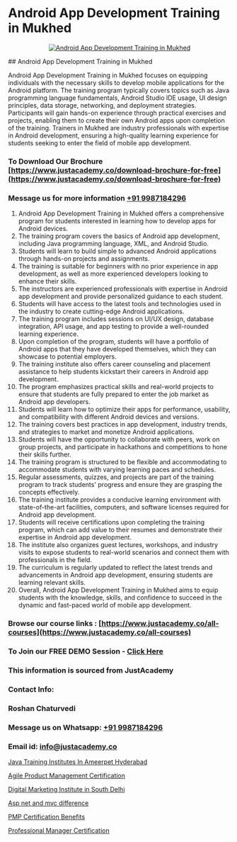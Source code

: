 # Android App Development Training in Mukhed

<p align="center">
  <a href="https://justacademy.co/course-detail/android-app-development">
    <img src="https://justacademy.co/storage2/course_image/1676635923_course_image.webp" alt="Android App Development Training in Mukhed">
  </a>
</p>
## Android App Development Training in Mukhed

Android App Development Training in Mukhed focuses on equipping individuals with the necessary skills to develop mobile applications for the Android platform. The training program typically covers topics such as Java programming language fundamentals, Android Studio IDE usage, UI design principles, data storage, networking, and deployment strategies. Participants will gain hands-on experience through practical exercises and projects, enabling them to create their own Android apps upon completion of the training. Trainers in Mukhed are industry professionals with expertise in Android development, ensuring a high-quality learning experience for students seeking to enter the field of mobile app development.
### To Download Our Brochure [https://www.justacademy.co/download-brochure-for-free](https://www.justacademy.co/download-brochure-for-free)
### Message us for more information [+91 9987184296](https://api.whatsapp.com/send?phone=919987184296)
1) Android App Development Training in Mukhed offers a comprehensive program for students interested in learning how to develop apps for Android devices. 
2) The training program covers the basics of Android app development, including Java programming language, XML, and Android Studio. 
3) Students will learn to build simple to advanced Android applications through hands-on projects and assignments. 
4) The training is suitable for beginners with no prior experience in app development, as well as more experienced developers looking to enhance their skills. 
5) The instructors are experienced professionals with expertise in Android app development and provide personalized guidance to each student. 
6) Students will have access to the latest tools and technologies used in the industry to create cutting-edge Android applications. 
7) The training program includes sessions on UI/UX design, database integration, API usage, and app testing to provide a well-rounded learning experience. 
8) Upon completion of the program, students will have a portfolio of Android apps that they have developed themselves, which they can showcase to potential employers. 
9) The training institute also offers career counseling and placement assistance to help students kickstart their careers in Android app development. 
10) The program emphasizes practical skills and real-world projects to ensure that students are fully prepared to enter the job market as Android app developers. 
11) Students will learn how to optimize their apps for performance, usability, and compatibility with different Android devices and versions. 
12) The training covers best practices in app development, industry trends, and strategies to market and monetize Android applications. 
13) Students will have the opportunity to collaborate with peers, work on group projects, and participate in hackathons and competitions to hone their skills further. 
14) The training program is structured to be flexible and accommodating to accommodate students with varying learning paces and schedules. 
15) Regular assessments, quizzes, and projects are part of the training program to track students' progress and ensure they are grasping the concepts effectively. 
16) The training institute provides a conducive learning environment with state-of-the-art facilities, computers, and software licenses required for Android app development. 
17) Students will receive certifications upon completing the training program, which can add value to their resumes and demonstrate their expertise in Android app development. 
18) The institute also organizes guest lectures, workshops, and industry visits to expose students to real-world scenarios and connect them with professionals in the field. 
19) The curriculum is regularly updated to reflect the latest trends and advancements in Android app development, ensuring students are learning relevant skills. 
20) Overall, Android App Development Training in Mukhed aims to equip students with the knowledge, skills, and confidence to succeed in the dynamic and fast-paced world of mobile app development.

### Browse our course links : [https://www.justacademy.co/all-courses](https://www.justacademy.co/all-courses) 
### To Join our FREE DEMO Session - [Click Here](https://www.justacademy.co/register-for-course-demo)


### This information is sourced from JustAcademy
### Contact Info:
### Roshan Chaturvedi
### Message us on Whatsapp: [+91 9987184296](https://api.whatsapp.com/send?phone=919987184296)
### Email id: [info@justacademy.co](mailto:info@justacademy.co)
                
[Java Training Institutes In Ameerpet Hyderabad](https://www.linkedin.com/pulse/java-training-institutes-ameerpet-hyderabad-justacademy-chennai-1wrwe?trackingId=r00cTmfumCC9eBX7kvw6tw%3D%3D&lipi=urn%3Ali%3Apage%3Ad_flagship3_company_admin%3BKj9O4drgTv6a%2Fs28VD3x9A%3D%3D)

[Agile Product Management Certification](https://www.linkedin.com/pulse/agile-product-management-certification-justacademy-kolkata-shbde?trackingId=59MoAruJeAJP0cOsrDGVTw%3D%3D&lipi=urn%3Ali%3Apage%3Ad_flagship3_company_admin%3BOeUqMA7jRSqcjELAJ6WkNQ%3D%3D)

[Digital Marketing Institute in South Delhi](https://medium.com/@negishivu99/digital-marketing-institute-in-south-delhi-54e05edb351b)

[Asp net and mvc difference](https://medium.com/@negishivu99/asp-net-and-mvc-difference-450535577f81)

[PMP Certification Benefits](https://justacademyin.github.io/justacademy/pmp-certification-benefits)

[Professional Manager Certification](https://justacademyin.github.io/justacademy/professional-manager-certification)

